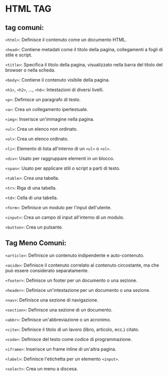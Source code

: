 # HTML TAG
## tag comuni:
`<html>`: Definisce il contenuto come un documento HTML.

`<head>`: Contiene metadati come il titolo della pagina, collegamenti a fogli di stile e 
script.

`<title>`: Specifica il titolo della pagina, visualizzato nella barra del titolo del browser o nella scheda.

`<body>`: Contiene il contenuto visibile della pagina.

`<h1>`, `<h2>`, ..., `<h6>`: Intestazioni di diversi livelli.

`<p>`: Definisce un paragrafo di testo.

`<a>`: Crea un collegamento ipertestuale.

`<img>`: Inserisce un'immagine nella pagina.

`<ul>`: Crea un elenco non ordinato.

`<ol>`: Crea un elenco ordinato.

`<li>`: Elemento di lista all'interno di un `<ul>` o `<ol>`.

`<div>`: Usato per raggruppare elementi in un blocco.

`<span>`: Usato per applicare stili o script a parti di testo.

`<table>`: Crea una tabella.

`<tr>`: Riga di una tabella.

`<td>`: Cella di una tabella.

`<form>`: Definisce un modulo per 
l'input dell'utente.

`<input>`: Crea un campo di input 
all'interno di un modulo.

`<button>`: Crea un pulsante.

## Tag Meno Comuni:
`<article>`: Definisce un contenuto indipendente e auto-contenuto.

`<aside>`: Definisce il contenuto correlato al contenuto circostante, ma che può essere considerato separatamente.

`<footer>`: Definisce un footer per un documento o una sezione.

`<header>`: Definisce un'intestazione per un documento o una sezione.

`<nav>`: Definisce una sezione di navigazione.

`<section>`: Definisce una sezione di un documento.

`<abbr>`: Definisce un'abbreviazione o un acronimo.

`<cite>`: Definisce il titolo di un lavoro (libro, articolo, ecc.) citato.

`<code>`: Definisce del testo come codice di programmazione.

`<iframe>`: Inserisce un frame inline di un'altra pagina.

`<label>`: Definisce l'etichetta per un elemento `<input>`.

`<select>`: Crea un menu a discesa.
